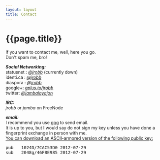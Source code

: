 ```yaml
---
layout: layout
title: Contact
---
```


<h1>{{page.title}}</h1>

If you want to contact me, well, here you go.  <br>
Don't spam me, bro!

<strong><em>Social Networking: </em></strong><br>
statusnet :  <em>[@jrobb](http://micro.jrobb.org/index.php/jrobb) </em> (currently down) <br>
identi.ca :  <em>[@jrobb](http://identi.ca/jrobb) </em> <br>
diaspora  : <em>[@jrobb](https://diasp.org/u/jrobb) </em> <br>
google+: <em> [gplus.to/jrobb](http://gplus.to/jrobb)</em><br>
twitter: <em> [@jambalayajon](http://twitter.com/jambalayajon) </em> <br>

<strong><em>IRC: </em></strong><br>
 <em>jrobb</em> or <em>jamba</em> on FreeNode

<strong><em>email: </em></strong><br>
  I recommend you use [gpg](http://www.gnupg.org) to send email. <br>
  It is up to you, but I would say do not sign my key unless you have done a fingerprint exchange in person with me. <br>
  [You can download an ASCII-armored version of the following public key:](/files/jrobb_gpg_pubkey.asc) <br>
<pre>
pub   1024D/7CAC53D0 2012-07-29
sub   2048g/46F8E985 2012-07-29
</pre>

